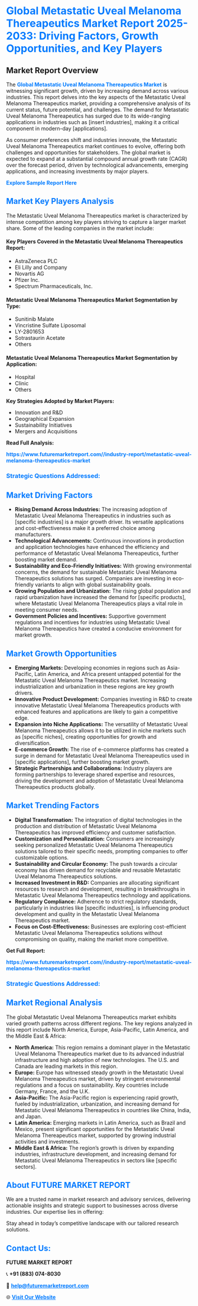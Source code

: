 <h1 style="color: #007BFF;">Global Metastatic Uveal Melanoma Thereapeutics Market Report 2025-2033: Driving Factors, Growth Opportunities, and Key Players</h1>

<section id="overview">
<h2>Market Report Overview</h2>
<p>The <a href="https://www.futuremarketreport.com//industry-report/metastatic-uveal-melanoma-thereapeutics-market" style="color: #007BFF; text-decoration: none;"><strong>Global Metastatic Uveal Melanoma Thereapeutics Market</strong></a> is witnessing significant growth, driven by increasing demand across various industries. This report delves into the key aspects of the Metastatic Uveal Melanoma Thereapeutics market, providing a comprehensive analysis of its current status, future potential, and challenges. The demand for Metastatic Uveal Melanoma Thereapeutics has surged due to its wide-ranging applications in industries such as [insert industries], making it a critical component in modern-day [applications].</p>
<p>As consumer preferences shift and industries innovate, the Metastatic Uveal Melanoma Thereapeutics market continues to evolve, offering both challenges and opportunities for stakeholders. The global market is expected to expand at a substantial compound annual growth rate (CAGR) over the forecast period, driven by technological advancements, emerging applications, and increasing investments by major players.</p>
</section>

<section id="overview">
<p><a href="https://www.futuremarketreport.com//request-sample/reportId=52714" style="color: #007BFF; text-decoration: none;"><strong>Explore Sample Report Here</strong></a></p>
</section>

<section id="key-players">
<h2 style="color: #007BFF;">Market Key Players Analysis</h2>
<p>The Metastatic Uveal Melanoma Thereapeutics market is characterized by intense competition among key players striving to capture a larger market share. Some of the leading companies in the market include:</p>
<h4>Key Players Covered in the Metastatic Uveal Melanoma Thereapeutics Report:</h4>
<ul><li>AstraZeneca PLC</li><li>Eli Lilly and Company</li><li>Novartis AG</li><li>Pfizer Inc.</li><li>Spectrum Pharmaceuticals, Inc.</li></ul>
<h4>Metastatic Uveal Melanoma Thereapeutics Market Segmentation by Type:</h4>
<ul><li>Sunitinib Malate</li><li>Vincristine Sulfate Liposomal</li><li>LY-2801653</li><li>Sotrastaurin Acetate</li><li>Others</li></ul>

<h4>Metastatic Uveal Melanoma Thereapeutics Market Segmentation by Application:</h4>
<ul><li>Hospital</li><li>Clinic</li><li>Others</li></ul>
<p><strong>Key Strategies Adopted by Market Players:</strong></p>
<ul>
<li>Innovation and R&D</li>
<li>Geographical Expansion</li>
<li>Sustainability Initiatives</li>
<li>Mergers and Acquisitions</li>
</ul>
</section>

<section>
<p><strong>Read Full Analysis: </strong></p><a href="https://www.futuremarketreport.com//industry-report/metastatic-uveal-melanoma-thereapeutics-market" style="color: #007BFF; text-decoration: none;"><strong>https://www.futuremarketreport.com//industry-report/metastatic-uveal-melanoma-thereapeutics-market</strong></a>
<h3 style="color: #007BFF;">Strategic Questions Addressed:</h3>
</section>

<section id="driving-factors">
<h2 style="color: #007BFF;">Market Driving Factors</h2>
<ul>
<li><strong>Rising Demand Across Industries:</strong> The increasing adoption of Metastatic Uveal Melanoma Thereapeutics in industries such as [specific industries] is a major growth driver. Its versatile applications and cost-effectiveness make it a preferred choice among manufacturers.</li>
<li><strong>Technological Advancements:</strong> Continuous innovations in production and application technologies have enhanced the efficiency and performance of Metastatic Uveal Melanoma Thereapeutics, further boosting market demand.</li>
<li><strong>Sustainability and Eco-Friendly Initiatives:</strong> With growing environmental concerns, the demand for sustainable Metastatic Uveal Melanoma Thereapeutics solutions has surged. Companies are investing in eco-friendly variants to align with global sustainability goals.</li>
<li><strong>Growing Population and Urbanization:</strong> The rising global population and rapid urbanization have increased the demand for [specific products], where Metastatic Uveal Melanoma Thereapeutics plays a vital role in meeting consumer needs.</li>
<li><strong>Government Policies and Incentives:</strong> Supportive government regulations and incentives for industries using Metastatic Uveal Melanoma Thereapeutics have created a conducive environment for market growth.</li>
</ul>
</section>

<section id="growth-opportunities">
<h2 style="color: #007BFF;">Market Growth Opportunities</h2>
<ul>
<li><strong>Emerging Markets:</strong> Developing economies in regions such as Asia-Pacific, Latin America, and Africa present untapped potential for the Metastatic Uveal Melanoma Thereapeutics market. Increasing industrialization and urbanization in these regions are key growth drivers.</li>
<li><strong>Innovative Product Development:</strong> Companies investing in R&D to create innovative Metastatic Uveal Melanoma Thereapeutics products with enhanced features and applications are likely to gain a competitive edge.</li>
<li><strong>Expansion into Niche Applications:</strong> The versatility of Metastatic Uveal Melanoma Thereapeutics allows it to be utilized in niche markets such as [specific niches], creating opportunities for growth and diversification.</li>
<li><strong>E-commerce Growth:</strong> The rise of e-commerce platforms has created a surge in demand for Metastatic Uveal Melanoma Thereapeutics used in [specific applications], further boosting market growth.</li>
<li><strong>Strategic Partnerships and Collaborations:</strong> Industry players are forming partnerships to leverage shared expertise and resources, driving the development and adoption of Metastatic Uveal Melanoma Thereapeutics products globally.</li>
</ul>
</section>

<section id="trending-factors">
<h2 style="color: #007BFF;">Market Trending Factors</h2>
<ul>
<li><strong>Digital Transformation:</strong> The integration of digital technologies in the production and distribution of Metastatic Uveal Melanoma Thereapeutics has improved efficiency and customer satisfaction.</li>
<li><strong>Customization and Personalization:</strong> Consumers are increasingly seeking personalized Metastatic Uveal Melanoma Thereapeutics solutions tailored to their specific needs, prompting companies to offer customizable options.</li>
<li><strong>Sustainability and Circular Economy:</strong> The push towards a circular economy has driven demand for recyclable and reusable Metastatic Uveal Melanoma Thereapeutics solutions.</li>
<li><strong>Increased Investment in R&D:</strong> Companies are allocating significant resources to research and development, resulting in breakthroughs in Metastatic Uveal Melanoma Thereapeutics technology and applications.</li>
<li><strong>Regulatory Compliance:</strong> Adherence to strict regulatory standards, particularly in industries like [specific industries], is influencing product development and quality in the Metastatic Uveal Melanoma Thereapeutics market.</li>
<li><strong>Focus on Cost-Effectiveness:</strong> Businesses are exploring cost-efficient Metastatic Uveal Melanoma Thereapeutics solutions without compromising on quality, making the market more competitive.</li>
</ul>
</section>

<section>
<p><strong>Get Full Report: </strong></p><a href="https://www.futuremarketreport.com//industry-report/metastatic-uveal-melanoma-thereapeutics-market" style="color: #007BFF; text-decoration: none;"><strong>https://www.futuremarketreport.com//industry-report/metastatic-uveal-melanoma-thereapeutics-market</strong></a>
<h3 style="color: #007BFF;">Strategic Questions Addressed:</h3>
</section>


<section id="regional-analysis">
<h2 style="color: #007BFF;">Market Regional Analysis</h2>
<p>The global Metastatic Uveal Melanoma Thereapeutics market exhibits varied growth patterns across different regions. The key regions analyzed in this report include North America, Europe, Asia-Pacific, Latin America, and the Middle East & Africa:</p>
<ul>
<li><strong>North America:</strong> This region remains a dominant player in the Metastatic Uveal Melanoma Thereapeutics market due to its advanced industrial infrastructure and high adoption of new technologies. The U.S. and Canada are leading markets in this region.</li>
<li><strong>Europe:</strong> Europe has witnessed steady growth in the Metastatic Uveal Melanoma Thereapeutics market, driven by stringent environmental regulations and a focus on sustainability. Key countries include Germany, France, and the U.K.</li>
<li><strong>Asia-Pacific:</strong> The Asia-Pacific region is experiencing rapid growth, fueled by industrialization, urbanization, and increasing demand for Metastatic Uveal Melanoma Thereapeutics in countries like China, India, and Japan.</li>
<li><strong>Latin America:</strong> Emerging markets in Latin America, such as Brazil and Mexico, present significant opportunities for the Metastatic Uveal Melanoma Thereapeutics market, supported by growing industrial activities and investments.</li>
<li><strong>Middle East & Africa:</strong> The region’s growth is driven by expanding industries, infrastructure development, and increasing demand for Metastatic Uveal Melanoma Thereapeutics in sectors like [specific sectors].</li>
</ul>
</section>

<footer>
<h2 style="color: #007BFF;">About FUTURE MARKET REPORT</h2>
<p>We are a trusted name in market research and advisory services, delivering actionable insights and strategic support to businesses across diverse industries. Our expertise lies in offering:</p>

<p>Stay ahead in today’s competitive landscape with our tailored research solutions.</p>

<h2 style="color: #007BFF;">Contact Us:</h2>
<p><strong>FUTURE MARKET REPORT</strong></p>
<p>📞 <strong>+91 (883) 074-8030</strong></p>
<p>📧 <strong><a href="mailto:help@futuremarketreport.com" style="color: #007BFF;">help@futuremarketreport.com</a></strong></p>
<p>🌐 <strong><a href="https://www.futuremarketreport.com/" style="color: #007BFF;">Visit Our Website</a></strong></p>
</footer>